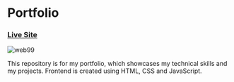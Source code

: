 # Portfolio
### [Live Site](https://delightful-rabanadas-e3b23c.netlify.app/)

![web99](https://user-images.githubusercontent.com/71623963/160268955-b3ecd05f-b191-444b-8702-54a77bdab765.png)

This repository is for my portfolio, which showcases my technical skills and my projects.
Frontend is created using HTML, CSS and JavaScript.
